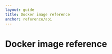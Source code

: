 ```yaml
---
layout: guide
title: Docker image reference
anchor: reference/api
---
```


# Docker image reference

